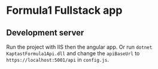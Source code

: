 # Formula1 Fullstack app

## Development server

Run the project with IIS then the angular app.
Or run `dotnet KaptastFormula1Api.dll` and change the `apiBaseUrl` to `https://localhost:5001/api` in `config.js`.

